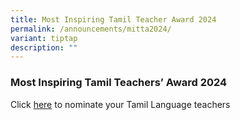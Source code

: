 ```yaml
---
title: Most Inspiring Tamil Teacher Award 2024
permalink: /announcements/mitta2024/
variant: tiptap
description: ""
---
```

<h3><strong>Most Inspiring Tamil Teachers’ Award 2024</strong></h3>
<p>Click <a href="https://go.gov.sg/mitt2024nominationform" rel="noopener noreferrer nofollow" target="_blank">here</a> to
nominate your Tamil Language teachers&nbsp;</p>
<p></p>